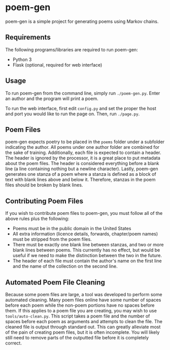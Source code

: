 # poem-gen #
poem-gen is a simple project for generating poems using Markov chains.

## Requirements ##
The following programs/libraries are required to run poem-gen:
* Python 3
* Flask (optional, required for web interface)

## Usage ##
To run poem-gen from the command line, simply run `./poem-gen.py`.
Enter an author and the program will print a poem.

To run the web interface, first edit `config.py` and set the proper the host
and port you would like to run the page on.
Then, run `./page.py`.

## Poem Files ##
poem-gen expects poetry to be placed in the `poems` folder under a subfolder
indicating the author.
All poems under one author folder are combined for the sake of training.
Additionally, each file is expected to contain a header.
The header is ignored by the processor, it is a great place to put metadata
about the poem files.
The header is considered everything before a blank line (a line containing
nothing but a newline character).
Lastly, poem-gen generates one stanza of a poem where a stanza is defined as a
block of text with blank lines above and below it.
Therefore, stanzas in the poem files should be broken by blank lines.

## Contributing Poem Files ##
If you wish to contribute poem files to poem-gen, you must follow all of the
above rules plus the following:
* Poems must be in the public domain in the United States
* All extra information (licence details, forwards, chapter/poem names) must be
  stripped from the poem files.
* There must be exactly one blank line between stanzas, and two or more blank
  lines between poems.
  This currently has no effect, but would be useful if we need to make the
  distinction between the two in the future.
* The header of each file must contain the author's name on the first line and
  the name of the collection on the second line.

## Automated Poem File Cleaning ##
Because some poem files are large, a tool was developed to perform some
automated cleaning.
Many poem files online have some number of spaces before each poem while the
non-poem portions have no spaces before them.
If this applies to a poem file you are creating, you may wish to use
`tools/auto-clean.py`.
This script takes a poem file and the number of spaces before each poem as
arguments and attempts to clean the file.
The cleaned file is output through standard out.
This can greatly alleviate most of the pain of creating poem files, but it is
often incomplete.
You will likely still need to remove parts of the outputted file before it is
completely correct.

